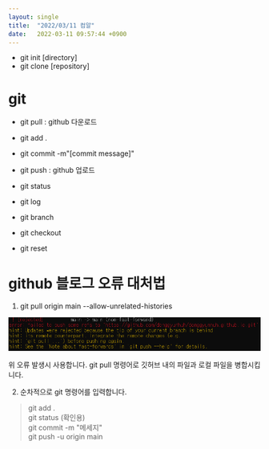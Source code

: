 ```yaml
---
layout: single
title:  "2022/03/11 컴알"
date:   2022-03-11 09:57:44 +0900
---
```



* git init [directory]
* git clone [repository]

# git 

* git pull : github 다운로드
* git add .
* git commit -m"[commit message]" 
* git push : github 업로드

* git status
* git log

* git branch
* git checkout
* git reset

# github 블로그 오류 대처법
1. git pull origin main --allow-unrelated-histories   


![error](https://github.com/donggyunhuh/donggyunhuh.github.io/blob/main/error1.png?raw=true)

위 오류 발생시 사용합니다. git pull 명령어로 깃허브 내의 파일과 로컬 파일을 병합시킵니다.  
  
  
2. 순차적으로 git 명령어를 입력합니다.
> git add .  
>git status (확인용)  
>git commit -m "메세지"  
>git push -u origin main     

